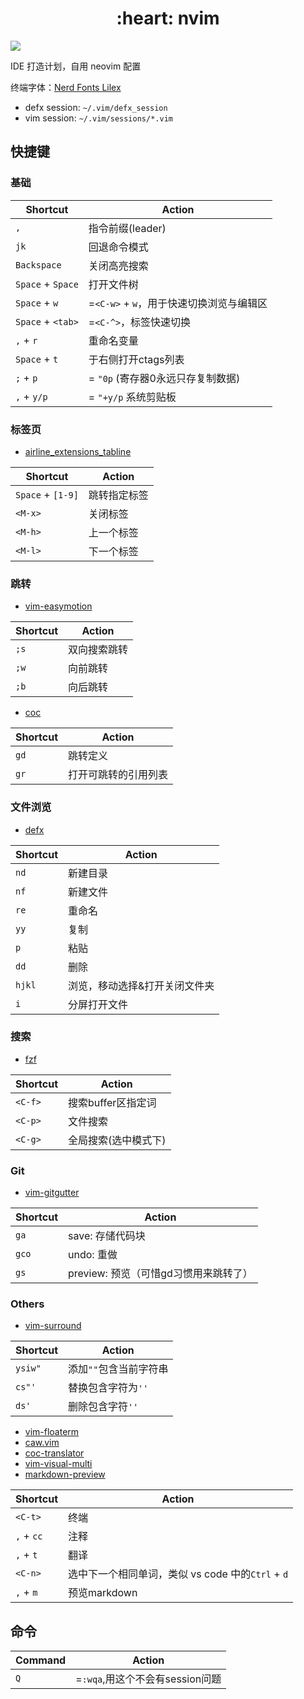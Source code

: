 <h1 align="center"> :heart: nvim </h1>

![](https://kicoe-blog.oss-cn-shanghai.aliyuncs.com/JavehjbfLENBoKwZIgFa.jpg)

IDE 打造计划，自用 neovim 配置

终端字体：[Nerd Fonts Lilex](https://github.com/ryanoasis/nerd-fonts/tree/master/patched-fonts/Lilex)

* defx session: `~/.vim/defx_session`
* vim session: `~/.vim/sessions/*.vim`

## 快捷键

### 基础

Shortcut	|	Action
----------------|-------------------
`,`		|	指令前缀(leader)
`jk`		|	回退命令模式
`Backspace`	|	关闭高亮搜索
`Space` + `Space`	|	打开文件树
`Space` + `w`	|	=`<C-w>` + `w`，用于快速切换浏览与编辑区
`Space` + `<tab>`|	=`<C-^>`，标签快速切换
`,` + `r`	|	重命名变量
`Space` + `t`	|	于右侧打开ctags列表
`;` + `p`	|	= `"0p` (寄存器0永远只存复制数据)
`,` + `y/p` | = `"+y/p` 系统剪贴板

### 标签页

* [airline_extensions_tabline](https://github.com/vim-airline/vim-airline)

Shortcut		|	Action
------------------------|-------------------
`Space` + `[1-9]`	|	跳转指定标签
`<M-x>`		|	关闭标签
`<M-h>`		|	上一个标签
`<M-l>`		|	下一个标签

### 跳转

* [vim-easymotion](https://github.com/easymotion/vim-easymotion)

Shortcut	|	Action
--------|-----------
`;s`	| 双向搜索跳转
`;w`	| 向前跳转
`;b`	| 向后跳转

* [coc](https://github.com/neoclide/coc.nvim)

Shortcut	|	Action
--------|-----------
`gd`	| 跳转定义
`gr`	| 打开可跳转的引用列表

### 文件浏览

* [defx](https://github.com/Shougo/defx.nvim)

Shortcut		|	Action
------------|-----------
`nd`		|	新建目录
`nf`		|	新建文件
`re`		|	重命名
`yy`		|	复制
`p`			|	粘贴
`dd`		|	删除
`hjkl`	|	浏览，移动选择&打开关闭文件夹
`i` | 分屏打开文件

### 搜索

* [fzf](https://github.com/junegunn/fzf.vim)

Shortcut	|	Action
--------|-----------
`<C-f>`	|	搜索buffer区指定词
`<C-p>`	|	文件搜索
`<C-g>`	|	全局搜索(选中模式下)

### Git

* [vim-gitgutter](https://github.com/airblade/vim-gitgutter)

Shortcut	|	Action
--------|-----------
`ga`	|	save: 存储代码块
`gco`	|	undo: 重做
`gs`	|	preview: 预览（可惜gd习惯用来跳转了）

### Others

* [vim-surround](https://github.com/tpope/vim-surround)


Shortcut	|	Action
----------------|-----------
`ysiw"`		|	添加`""`包含当前字符串
`cs"'`		|	替换包含字符为`''`
`ds'`		|	删除包含字符`''`

* [vim-floaterm](https://github.com/voldikss/vim-floaterm/)
* [caw.vim](https://github.com/tyru/caw.vim)
* [coc-translator](https://github.com/voldikss/coc-translator)
* [vim-visual-multi](https://github.com/mg979/vim-visual-multi)
* [markdown-preview](https://github.com/iamcco/markdown-preview.nvim)

Shortcut		|	Action
----------------|-----------
`<C-t>`	|	终端
`,` + `cc`	|	注释
`,` + `t`	|	翻译
`<C-n>`	|	选中下一个相同单词，类似 vs code 中的`Ctrl` + `d`
`,` + `m`	|	预览markdown

## 命令

Command		|	Action
----------------|-----------
`Q`		|	=`:wqa`,用这个不会有session问题
